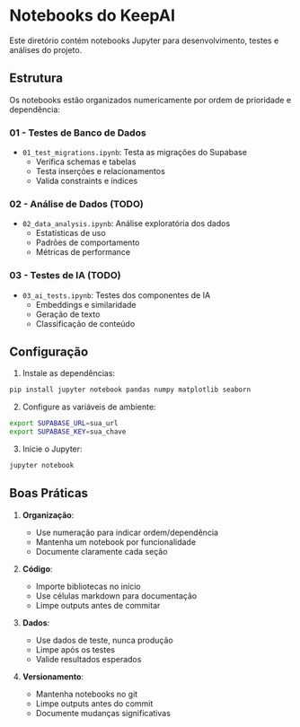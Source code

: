 # Notebooks do KeepAI

Este diretório contém notebooks Jupyter para desenvolvimento, testes e análises do projeto.

## Estrutura

Os notebooks estão organizados numericamente por ordem de prioridade e dependência:

### 01 - Testes de Banco de Dados

- `01_test_migrations.ipynb`: Testa as migrações do Supabase
  - Verifica schemas e tabelas
  - Testa inserções e relacionamentos
  - Valida constraints e índices

### 02 - Análise de Dados (TODO)

- `02_data_analysis.ipynb`: Análise exploratória dos dados
  - Estatísticas de uso
  - Padrões de comportamento
  - Métricas de performance

### 03 - Testes de IA (TODO)

- `03_ai_tests.ipynb`: Testes dos componentes de IA
  - Embeddings e similaridade
  - Geração de texto
  - Classificação de conteúdo

## Configuração

1. Instale as dependências:

```bash
pip install jupyter notebook pandas numpy matplotlib seaborn
```

2. Configure as variáveis de ambiente:

```bash
export SUPABASE_URL=sua_url
export SUPABASE_KEY=sua_chave
```

3. Inicie o Jupyter:

```bash
jupyter notebook
```

## Boas Práticas

1. **Organização**:

   - Use numeração para indicar ordem/dependência
   - Mantenha um notebook por funcionalidade
   - Documente claramente cada seção

2. **Código**:

   - Importe bibliotecas no início
   - Use células markdown para documentação
   - Limpe outputs antes de commitar

3. **Dados**:

   - Use dados de teste, nunca produção
   - Limpe após os testes
   - Valide resultados esperados

4. **Versionamento**:
   - Mantenha notebooks no git
   - Limpe outputs antes do commit
   - Documente mudanças significativas
